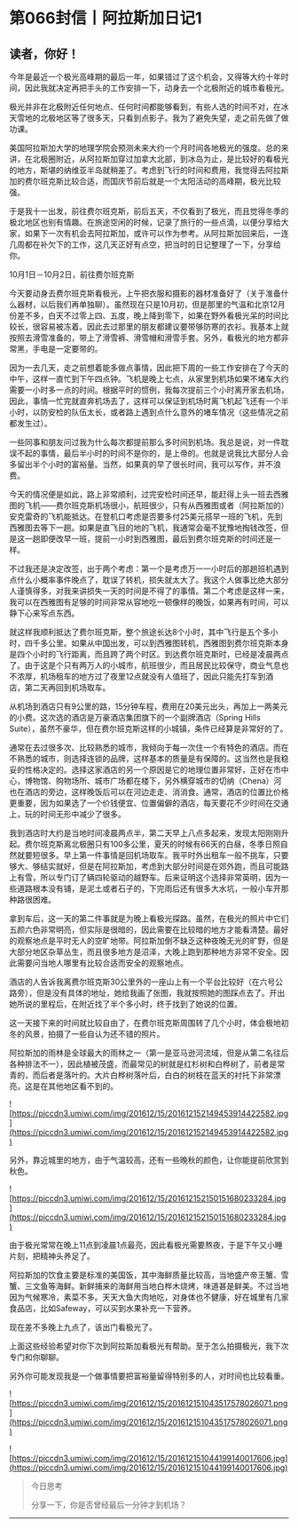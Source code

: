 # 第066封信丨阿拉斯加日记1

## 读者，你好！

今年是最近一个极光高峰期的最后一年，如果错过了这个机会，又得等大约十年时间，因此我就决定再把手头的工作安排一下，动身去一个北极附近的城市看极光。

极光并非在北极附近任何地点、任何时间都能够看到，有些人选的时间不对，在冰天雪地的北极地区等了很多天，只看到点影子。我为了避免失望，走之前先做了做功课。

美国阿拉斯加大学的地理学院会预测未来大约一个月时间各地极光的强度。总的来讲，在北极圈附近，从阿拉斯加穿过加拿大北部，到冰岛为止，是比较好的看极光的地方，斯堪的纳维亚半岛就稍差了。考虑到飞行的时间和费用，我觉得去阿拉斯加的费尔班克斯比较合适，而国庆节前后就是一个太阳活动的高峰期，极光比较强。

于是我十一出发，前往费尔班克斯，前后五天，不仅看到了极光，而且觉得冬季的极北地区也别有情趣。在旅途空闲的时候，记录了旅行的一些点滴，以便分享给大家，如果下一次有机会去阿拉斯加，或许可以作为参考。从阿拉斯加回来后，一连几周都在补欠下的工作，这几天正好有点空，把当时的日记整理了一下，分享给你。

10月1日－10月2日，前往费尔班克斯

今天要动身去费尔班克斯看极光，上午把衣服和摄影的器材准备好了（关于准备什么器材，以后我们再单独聊）。虽然现在只是10月初，但是那里的气温和北京12月份差不多，白天不过零上四、五度，晚上降到零下，如果在野外看极光呆的时间比较长，很容易被冻着。因此去过那里的朋友都建议要带够防寒的衣衫。我基本上就按照去滑雪准备的，带上了滑雪裤、滑雪帽和滑雪手套。另外，看极光的地方都非常黑，手电是一定要带的。

因为一去几天，走之前想着能多做点事情，因此把下周的一些工作安排在了今天的中午，这样一直忙到下午四点钟。飞机是晚上七点，从家里到机场如果不堵车大约需要一小时多一点的时间。根据平时的惯例，我每次提前三个小时离开家去机场，因此，事情一忙完就直奔机场去了，这样可以保证到机场时离飞机起飞还有一个半小时，以防安检的队伍太长，或者路上遇到点什么意外的堵车情况（这些情况之前都发生过）。

一些同事和朋友问过我为什么每次都提前那么多时间到机场。我总是说，对一件耽误不起的事情，最后半小时的时间不是你的，是上帝的。也就是说我比大部分人会多留出半个小时的富裕量。当然，如果真的早了很长时间，我可以写作，并不浪费。

今天的情况便是如此，路上非常顺利，过完安检时间还早，能赶得上头一班去西雅图的飞机——费尔班克斯机场很小，航班很少，只有从西雅图或者（阿拉斯加的）安克雷奇的飞机能抵达。在登机口考虑是否要多付25美元搭早一班的飞机，先到西雅图去等下一趟。如果是直飞目的地的飞机，我通常会毫不犹豫地掏钱改签，但是这一趟即便改早一班，提前一小时到西雅图，最后到费尔班克斯的时间还是一样。

不过我还是决定改签，出于两个考虑：第一个是考虑万一一小时后的那趟班机遇到点什么小概率事件晚点了，耽误了转机，损失就太大了。我这个人做事比绝大部分人谨慎得多，对我来讲损失一天的时间是不得了的事情。第二个考虑是这样一来，我可以在西雅图有足够的时间非常从容地吃一顿像样的晚饭，如果再有时间，可以静下心来写点东西。

就这样我顺利抵达了费尔班克斯，整个旅途长达8个小时，其中飞行是五个多小时，四千多公里。如果从中国出发，可以到西雅图转机，西雅图到费尔班克斯本身是四个小时的飞行距离，而且跨了两个时区。到达费尔班克斯时，已经是凌晨两点了。由于这是个只有两万人的小城市，航班很少，而且居民比较保守，商业气息也不浓厚，机场租车的地方过了夜里12点就没有人值班了，因此只能先打车到酒店，第二天再回到机场取车。

从机场到酒店只有9公里的路，15分钟车程，费用在20美元出头，再加上一两美元的小费。这次选的酒店是万豪酒店集团旗下的一个副牌酒店（Spring Hills Suite），虽然不豪华，但在费尔班克斯这样的小城镇，条件已经算是非常好的了。

通常在去过很多次、比较熟悉的城市，我倾向于每一次住一个有特色的酒店。而在不熟悉的城市，则选择连锁的品牌，这样基本的质量是有保障的。这当然也是我稳妥的性格决定的。选择这家酒店的另一个原因是它的地理位置非常好，正好在市中心，博物馆、购物场所、城市广场都在楼下，另外横穿城市的切纳（Chena）河也在酒店的旁边，这样晚饭后可以在河边走走、消消食。通常，酒店的位置比价格更重要，因为如果选了一个价钱便宜、位置偏僻的酒店，每天要花不少时间在交通上，玩的时间无形中减少了很多。

我到酒店时大约是当地时间凌晨两点半，第二天早上八点多起来，发现太阳刚刚升起。费尔班克斯离北极圈只有100多公里，夏天的时候有66天的白昼，冬季日照自然就要短很多。早上第一件事情是回机场取车。我平时外出租车一般不挑车，只要够大、够结实就好，但是在阿拉斯加，考虑到大部分时间是在郊外跑，而且可能路上有雪，所以专门订了辆四轮驱动的越野车。后来证明这个选择非常英明，因为一些道路根本没有铺，是泥土或者石子的，下完雨后还有很多大水坑，一般小车开那种路很困难。

拿到车后，这一天的第二件事就是为晚上看极光探路。虽然，在极光的照片中它们五颜六色非常明亮，但实际是很暗的，因此需要在比较暗的地方才能看清楚。最好的观察地点是平时无人的空旷地带。阿拉斯加倒不缺乏这种夜晚无光的旷野，但是大部分地区杂草丛生，而且很多地方是沼泽，大晚上跑到那种地方非常不安全。因此需要问当地人哪里有比较合适而安全的观察地点。

酒店的人告诉我离费尔班克斯30公里外的一座山上有一个平台比较好（在六号公路旁），但是没有具体的地址，她给我画了张图，我就按照她的图踩点去了。开出她所说的里程后，在附近找了半个多小时，终于找到了她说的位置。

这一天接下来的时间就比较自由了，在费尔班克斯周围转了几个小时，体会极地初冬的风景，拍摄了一些自认为还不错的照片。

阿拉斯加的雨林是全球最大的雨林之一（第一是亚马逊河流域，但是从第二名往后各种排法不一），因此植被茂盛，而最常见的树就是红杉树和白桦树了，前者是常青的，而后者是落叶的。大片白桦树落叶后，白白的树枝在蓝天的衬托下非常漂亮，这是在其他地区看不到的。

![https://piccdn3.umiwi.com/img/201612/15/201612152149453914422582.jpg](https://piccdn3.umiwi.com/img/201612/15/201612152149453914422582.jpg)

另外，靠近城里的地方，由于气温较高，还有一些晚秋的颜色，让你能提前欣赏到秋色。

![https://piccdn3.umiwi.com/img/201612/15/201612152150151680233284.jpg](https://piccdn3.umiwi.com/img/201612/15/201612152150151680233284.jpg)

由于极光常常在晚上11点到凌晨1点最亮，因此看极光需要熬夜，于是下午又小睡片刻，把精神头养足了。

阿拉斯加的饮食主要是标准的美国饭，其中海鲜质量比较高，当地盛产帝王蟹、雪蟹、三文鱼等海鲜。新鲜捕来的海鲜用当地白桦木烧烤，味道甚是鲜美。不过当地因为气候寒冷，素菜不多。天天大鱼大肉地吃，对身体也不健康，好在城里有几家食品店，比如Safeway，可以买到水果补充一下营养。

现在差不多晚上九点了，该出门看极光了。

上面这些经验希望对你下次到阿拉斯加看极光有帮助。至于怎么拍摄极光，我下次专门和你聊聊。

另外你可能发现我是一个做事情要把富裕量留得特别多的人，对时间也比较看重。

![https://piccdn3.umiwi.com/img/201612/15/201612151043517578026071.png](https://piccdn3.umiwi.com/img/201612/15/201612151043517578026071.png)

![https://piccdn3.umiwi.com/img/201612/15/201612151044199140017606.jpg](https://piccdn3.umiwi.com/img/201612/15/201612151044199140017606.jpg)

> 今日思考
> 
> 分享一下，你是否曾经最后一分钟才到机场？

---
